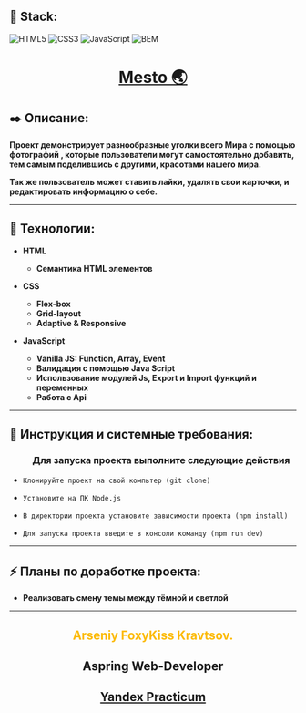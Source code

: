 **<h2>🚀 Stack:</h2>**

![HTML5](https://img.shields.io/badge/-HTML5-000?&logo=HTML5)
![CSS3](https://img.shields.io/badge/-CSS3-000?&logo=CSS3)
![JavaScript](https://img.shields.io/badge/-JavaScript-000?&logo=javascript)
![BEM](https://img.shields.io/badge/-BEM-000?&logo=BEM)

 **<h1 align="center"><a href="https://foxykiss.github.io/Mesto-main/">Mesto 🌏</a></h1>**

**<h2>✒️ Описание:</h2>**

**Проект демонстрирует разнообразные уголки всего Мира с помощью фотографий , которые пользователи могут самостоятельно добавить, тем самым поделившись с другими, красотами нашего мира.**

**Так же пользователь может ставить лайки, удалять свои карточки, и редактировать информацию о себе.**

---

**<h2>🔧 Технологии:</h2>**

* **HTML**
  * **Семантика HTML элементов**

* **CSS**
  * **Flex-box**
  * **Grid-layout**
  * **Adaptive & Responsive**

* **JavaScript**
  * **Vanilla JS: Function, Array, Event**
  * **Валидация с помощью Java Script**
  * **Использование модулей Js, Export и Import функций и переменных**
  * **Работа с Api**

---

**<h2>📘 Инструкция и системные требования:</h2>**
  <h3 style="margin-left: 40px;">Для запуска проекта выполните следующие действия</h3>

-     Клонируйте проект на свой компьтер (git clone)
-     Установите на ПК Node.js
-     В директории проекта установите зависимости проекта (npm install)
-     Для запуска проекта введите в консоли команду (npm run dev)

---

**<h2>⚡ Планы по доработке проекта:</h2>**

* **Реализовать смену темы между тёмной и светлой**

---

**<h2 align="center" style="color:#fcba03">Arseniy FoxyKiss Kravtsov.</h2>**
**<h2 align="center">Aspring Web-Developer</h2>**
**<h2 align="center">[Yandex Practicum](https://praktikum.yandex.ru/)</h2>**